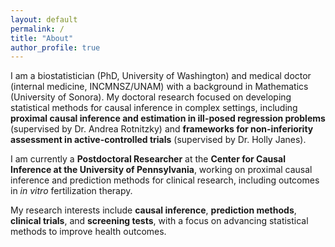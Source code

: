 ```yaml
---
layout: default
permalink: /
title: "About"
author_profile: true
---
```


I am a biostatistician (PhD, University of Washington) and medical doctor (internal medicine, INCMNSZ/UNAM) with a background in Mathematics (University of Sonora). My doctoral research focused on developing statistical methods for causal inference in complex settings, including **proximal causal inference and estimation in ill-posed regression problems** (supervised by Dr. Andrea Rotnitzky) and **frameworks for non-inferiority assessment in active-controlled trials** (supervised by Dr. Holly Janes).

I am currently a **Postdoctoral Researcher** at the **Center for Causal Inference at the University of Pennsylvania**, working on proximal causal inference and prediction methods for clinical research, including outcomes in *in vitro* fertilization therapy.

My research interests include **causal inference**, **prediction methods**, **clinical trials**, and **screening tests**, with a focus on advancing statistical methods to improve health outcomes.
